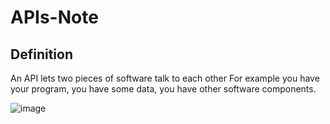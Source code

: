 # APIs-Note

## Definition
An API lets two pieces of software talk to each other For example you have your program, you have some data, you have other software components.

![image](https://user-images.githubusercontent.com/62194058/136858448-599133a6-8019-4b0c-8bac-f4f369d6cc3b.png)

